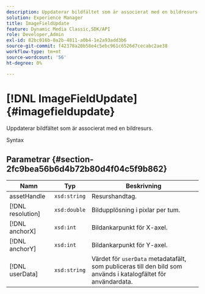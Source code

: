 ```yaml
---
description: Uppdaterar bildfältet som är associerat med en bildresurs.
solution: Experience Manager
title: ImageFieldUpdate
feature: Dynamic Media Classic,SDK/API
role: Developer,Admin
exl-id: 82bc016b-8a2b-4811-a0b4-1e2a93add3b6
source-git-commit: f42378a20b58e4c5ebc961c6526d7cecabc2ae38
workflow-type: tm+mt
source-wordcount: '56'
ht-degree: 0%

---
```


# [!DNL ImageFieldUpdate]{#imagefieldupdate}

Uppdaterar bildfältet som är associerat med en bildresurs.

Syntax

## Parametrar {#section-2fc9bea56b6d4b72b80d4f04c5f9b862}

| Namn | Typ | Beskrivning |
|---|---|---|
| assetHandle | `xsd:string` | Resurshandtag. |
| [!DNL resolution] | `xsd:double` | Bildupplösning i pixlar per tum. |
| [!DNL anchorX] | `xsd:int` | Bildankarpunkt för X-axel. |
| [!DNL anchorY] | `xsd:int` | Bildankarpunkt för Y-axel. |
| [!DNL userData] | `xsd:string` | Värdet för `userData` metadatafält, som publiceras till den bild som används i katalogfältet för användardata. |
